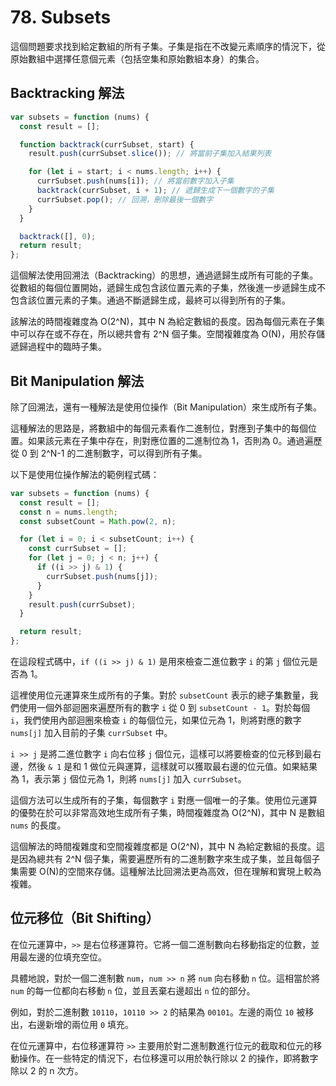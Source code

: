 # 78. Subsets

這個問題要求找到給定數組的所有子集。子集是指在不改變元素順序的情況下，從原始數組中選擇任意個元素（包括空集和原始數組本身）的集合。

## Backtracking 解法

```javascript
var subsets = function (nums) {
  const result = [];

  function backtrack(currSubset, start) {
    result.push(currSubset.slice()); // 將當前子集加入結果列表

    for (let i = start; i < nums.length; i++) {
      currSubset.push(nums[i]); // 將當前數字加入子集
      backtrack(currSubset, i + 1); // 遞歸生成下一個數字的子集
      currSubset.pop(); // 回溯，刪除最後一個數字
    }
  }

  backtrack([], 0);
  return result;
};
```

這個解法使用回溯法（Backtracking）的思想，通過遞歸生成所有可能的子集。從數組的每個位置開始，遞歸生成包含該位置元素的子集，然後進一步遞歸生成不包含該位置元素的子集。通過不斷遞歸生成，最終可以得到所有的子集。

該解法的時間複雜度為 O(2^N)，其中 N 為給定數組的長度。因為每個元素在子集中可以存在或不存在，所以總共會有 2^N 個子集。空間複雜度為 O(N)，用於存儲遞歸過程中的臨時子集。

## Bit Manipulation 解法

除了回溯法，還有一種解法是使用位操作（Bit Manipulation）來生成所有子集。

這種解法的思路是，將數組中的每個元素看作二進制位，對應到子集中的每個位置。如果該元素在子集中存在，則對應位置的二進制位為 1，否則為 0。通過遍歷從 0 到 2^N-1 的二進制數字，可以得到所有子集。

以下是使用位操作解法的範例程式碼：

```javascript
var subsets = function (nums) {
  const result = [];
  const n = nums.length;
  const subsetCount = Math.pow(2, n);

  for (let i = 0; i < subsetCount; i++) {
    const currSubset = [];
    for (let j = 0; j < n; j++) {
      if ((i >> j) & 1) {
        currSubset.push(nums[j]);
      }
    }
    result.push(currSubset);
  }

  return result;
};
```

在這段程式碼中，`if ((i >> j) & 1)` 是用來檢查二進位數字 `i` 的第 `j` 個位元是否為 1。

這裡使用位元運算來生成所有的子集。對於 `subsetCount` 表示的總子集數量，我們使用一個外部迴圈來遍歷所有的數字 `i` 從 0 到 `subsetCount - 1`。對於每個 `i`，我們使用內部迴圈來檢查 `i` 的每個位元，如果位元為 1，則將對應的數字 `nums[j]` 加入目前的子集 `currSubset` 中。

`i >> j` 是將二進位數字 `i` 向右位移 `j` 個位元，這樣可以將要檢查的位元移到最右邊，然後 `& 1` 是和 1 做位元與運算，這樣就可以獲取最右邊的位元值。如果結果為 1，表示第 `j` 個位元為 1，則將 `nums[j]` 加入 `currSubset`。

這個方法可以生成所有的子集，每個數字 `i` 對應一個唯一的子集。使用位元運算的優勢在於可以非常高效地生成所有子集，時間複雜度為 O(2^N)，其中 N 是數組 `nums` 的長度。

這個解法的時間複雜度和空間複雜度都是 O(2^N)，其中 N 為給定數組的長度。這是因為總共有 2^N 個子集，需要遍歷所有的二進制數字來生成子集，並且每個子集需要 O(N)的空間來存儲。這種解法比回溯法更為高效，但在理解和實現上較為複雜。

## 位元移位（Bit Shifting）

在位元運算中，`>>` 是右位移運算符。它將一個二進制數向右移動指定的位數，並用最左邊的位填充空位。

具體地說，對於一個二進制數 `num`，`num >> n` 將 `num` 向右移動 `n` 位。這相當於將 `num` 的每一位都向右移動 `n` 位，並且丟棄右邊超出 `n` 位的部分。

例如，對於二進制數 `10110`，`10110 >> 2` 的結果為 `00101`。左邊的兩位 `10` 被移出，右邊新增的兩位用 `0` 填充。

在位元運算中，右位移運算符 `>>` 主要用於對二進制數進行位元的截取和位元的移動操作。在一些特定的情況下，右位移還可以用於執行除以 2 的操作，即將數字除以 2 的 n 次方。
